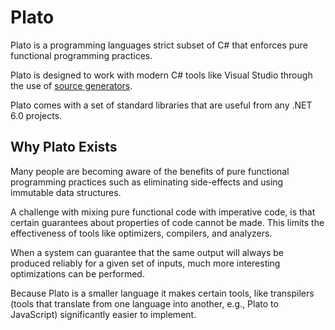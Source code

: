 # Plato

Plato is a programming languages strict subset of C# that enforces pure functional programming practices.

Plato is designed to work with modern C# tools like Visual Studio through the use of 
[source generators](https://docs.microsoft.com/en-us/dotnet/csharp/roslyn-sdk/source-generators-overview).

Plato comes with a set of standard libraries that are useful from any .NET 6.0 projects. 

## Why Plato Exists

Many people are becoming aware of the benefits of pure functional programming practices such as 
eliminating side-effects and using immutable data structures. 

A challenge with mixing pure functional code with imperative code, is that certain guarantees about 
properties of code cannot be made. This limits the effectiveness of tools like optimizers, compilers, 
and analyzers. 

When a system can guarantee that the same output will always be produced reliably for a given set of 
inputs, much more interesting optimizations can be performed. 

Because Plato is a smaller language it makes certain tools, like transpilers (tools that translate from one language 
into another, e.g., Plato to JavaScript) significantly easier to implement. 

